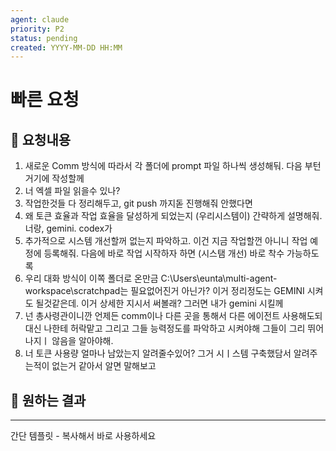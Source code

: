 ```yaml
---
agent: claude
priority: P2
status: pending
created: YYYY-MM-DD HH:MM
---
```


# 빠른 요청

## 💬 요청내용
1. 새로운 Comm 방식에 따라서 각 폴더에 prompt 파일 하나씩 생성해둬. 다음 부턴 거기에 작성할께
2. 너 엑셀 파일 읽을수 있나?
3. 작업한것들 다 정리해두고, git push 까지돋 진행해줘 안했다면
4. 왜 토큰 효율과 작업 효율을 달성하게 되었는지 (우리시스템이) 간략하게 설명해줘. 너랑, gemini. codex가
5. 추가적으로 시스템 개선할꺼 없는지 파악하고. 이건 지금 작업할껀 아니니 작업 예정에 등록해줘. 다음에 바로 작업 시작하자 하면 (시스탬 개선) 바로 착수 가능하도록
6. 우리 대화 방식이 이쪽 폴더로 온만금 C:\Users\eunta\multi-agent-workspace\scratchpad는 필요없어진거 아닌가? 이거 정리정도는 GEMINI 시켜도 될것같은데. 이거 상세한 지시서 써볼래? 그러면 내가 gemini 시킬께
7. 넌 총사령관이니깐 언제든 comm이나 다른 곳을 통해서 다른 에이전트 사용해도되 대신 나한테 허락맡고 그리고 그들 능력정도를 파악하고 시켜야해 그들이 그리 뛰어나지ㅣ 않음을 알아야해.
8. 너 토큰 사용량 얼마나 남았는지 알려줄수있어? 그거 시ㅣ스템 구축했담서 알려주는적이 없는거 같아서 알면 말해보고 

## 🎯 원하는 결과


---
간단 템플릿 - 복사해서 바로 사용하세요
